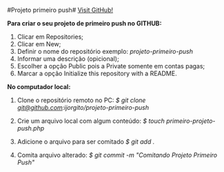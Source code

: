 #Projeto primeiro push#
[Visit GitHub!](https://www.github.com)

**Para criar o seu projeto de primeiro push no GITHUB:**

1. Clicar em Repositories;
2. Clicar em New;
3. Definir o nome do repositório exemplo:
*projeto-primeiro-push*
4. Informar uma descrição (opicional);
5. Escolher a opção Public pois a Private somente em contas pagas;
6. Marcar a opção Initialize this repository with a README.

**No computador local:**
1. Clone o repositório remoto no PC: 
*$ git clone git@github.com:ijorgito/projeto-primeiro-push*

2. Crie um arquivo local com algum conteúdo: 
*$ touch primeiro-projeto-push.php*

3. Adicione o arquivo para ser comitado 
*$ git add .*

4. Comita arquivo alterado:
*$ git commit -m "Comitando Projeto Primeiro Push"*


 


